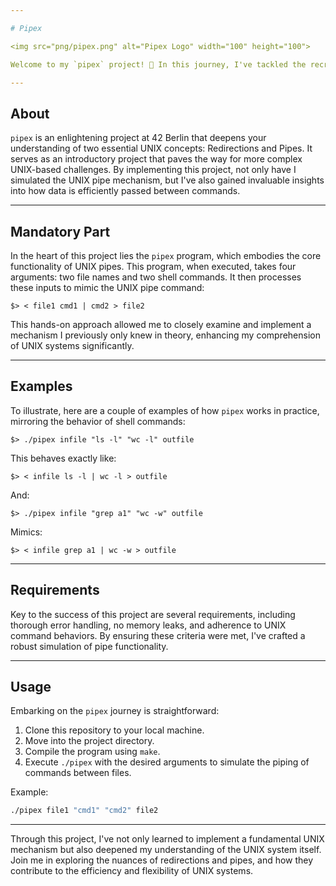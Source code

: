 ```yaml
---

# Pipex

<img src="png/pipex.png" alt="Pipex Logo" width="100" height="100">

Welcome to my `pipex` project! 🚀 In this journey, I've tackled the recreation of UNIX pipe mechanisms in C programming, simulating the behavior of pipes and redirections. Dive in with me as we explore the power of UNIX mechanisms, bringing to light the intricate dance of data between processes.

---
```


## About

`pipex` is an enlightening project at 42 Berlin that deepens your understanding of two essential UNIX concepts: Redirections and Pipes. It serves as an introductory project that paves the way for more complex UNIX-based challenges. By implementing this project, not only have I simulated the UNIX pipe mechanism, but I've also gained invaluable insights into how data is efficiently passed between commands.

---

## Mandatory Part

In the heart of this project lies the `pipex` program, which embodies the core functionality of UNIX pipes. This program, when executed, takes four arguments: two file names and two shell commands. It then processes these inputs to mimic the UNIX pipe command:

```
$> < file1 cmd1 | cmd2 > file2
```

This hands-on approach allowed me to closely examine and implement a mechanism I previously only knew in theory, enhancing my comprehension of UNIX systems significantly.

---

## Examples

To illustrate, here are a couple of examples of how `pipex` works in practice, mirroring the behavior of shell commands:

```
$> ./pipex infile "ls -l" "wc -l" outfile
```

This behaves exactly like:

```
$> < infile ls -l | wc -l > outfile
```

And:

```
$> ./pipex infile "grep a1" "wc -w" outfile
```

Mimics:

```
$> < infile grep a1 | wc -w > outfile
```

---

## Requirements

Key to the success of this project are several requirements, including thorough error handling, no memory leaks, and adherence to UNIX command behaviors. By ensuring these criteria were met, I've crafted a robust simulation of pipe functionality.

---

## Usage

Embarking on the `pipex` journey is straightforward:

1. Clone this repository to your local machine.
2. Move into the project directory.
3. Compile the program using `make`.
4. Execute `./pipex` with the desired arguments to simulate the piping of commands between files.

Example:
```bash
./pipex file1 "cmd1" "cmd2" file2
```

---

Through this project, I've not only learned to implement a fundamental UNIX mechanism but also deepened my understanding of the UNIX system itself. Join me in exploring the nuances of redirections and pipes, and how they contribute to the efficiency and flexibility of UNIX systems.
